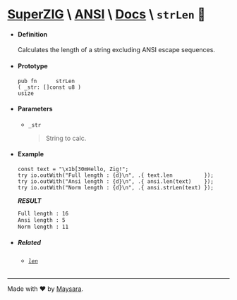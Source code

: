 
# **[SuperZIG](https://github.com/Super-ZIG)** \ **[ANSI](../../README.md)** \ **[Docs](../readme.md)** \ **`strLen`** 📏

- #### **Definition**

    Calculates the length of a string excluding ANSI escape sequences.

- #### **Prototype**

    ```zig
    pub fn      strLen
    ( _str: []const u8 )
    usize
    ```

- #### **Parameters**

  - `_str`
      
      > String to calc.

- #### **Example**

    ```zig
    const text = "\x1b[30mHello, Zig!";
    try io.outWith("Full length : {d}\n", .{ text.len          });
    try io.outWith("Ansi length : {d}\n", .{ ansi.len(text)    });
    try io.outWith("Norm length : {d}\n", .{ ansi.strLen(text) });
    ```

    **_RESULT_**

    ```bash
    Full length : 16
    Ansi length : 5
    Norm length : 11
    ```

- ##### Related

  - ###### [`len`](./len.md)

---

Made with ❤️ by [Maysara](http://github.com/maysara-elshewehy).